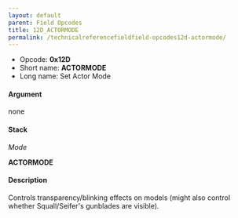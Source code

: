 ```yaml
---
layout: default
parent: Field Opcodes
title: 12D_ACTORMODE
permalink: /technicalreferencefieldfield-opcodes12d-actormode/
---
```


-   Opcode: **0x12D**
-   Short name: **ACTORMODE**
-   Long name: Set Actor Mode

#### Argument

none

#### Stack

  
*Mode*

**ACTORMODE**

#### Description

Controls transparency/blinking effects on models (might also control whether Squall/Seifer's gunblades are visible).
